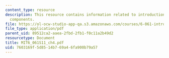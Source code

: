 ```yaml
---
content_type: resource
description: This resource contains information related to introduction to symmetrical
  components.
file: https://ol-ocw-studio-app-qa.s3.amazonaws.com/courses/6-061-introduction-to-electric-power-systems-spring-2011/7603169f5d8514b769a46fa900b79a57_MIT6_061S11_ch4.pdf
file_type: application/pdf
parent_uid: 89512ca2-aaea-2fbd-2fb1-f0c11a2b49d2
resourcetype: Document
title: MIT6_061S11_ch4.pdf
uid: 7603169f-5d85-14b7-69a4-6fa900b79a57
---
```

